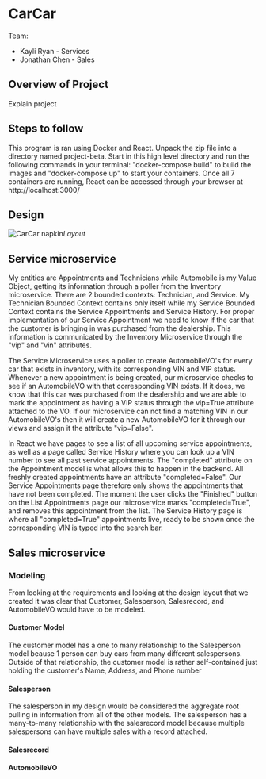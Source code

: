 # CarCar

Team:
* Kayli Ryan - Services
* Jonathan Chen - Sales

## Overview of Project
Explain project


## Steps to follow
This program is ran using Docker and React. Unpack the zip file into a directory named project-beta. Start in this high level directory and run the following commands in your terminal:  "docker-compose build" to build the images and "docker-compose up" to start your containers. Once all 7 containers are running, React can be accessed through your browser at http://localhost:3000/

## Design
![CarCar napkin](/Resources/layout1.png>)*Layout*

## Service microservice
My entities are Appointments and Technicians while Automobile is my Value Object, getting its information through a poller from the Inventory microservice.
There are 2 bounded contexts: Technician, and Service. My Technician Bounded Context contains only itself while my Service Bounded Context contains the Service Appointments and Service History. For proper implementation of our Service Appointment we need to know if the car that the customer is bringing in was purchased from the dealership. This information is communicated by the Inventory Microservice through the "vip" and "vin" attributes. 


The Service Microservice uses a poller to  create AutomobileVO's for every car that exists in inventory, with its corresponding VIN and VIP status. Whenever a new appointment is being created, our microservice checks to see if an AutomobileVO with that corresponding VIN exists. If it does, we know that this car was purchased from the dealership and we are able to mark the appointment as having a VIP status through the vip=True attribute attached to the VO. If our microservice can not find a matching VIN in our AutomobileVO's then it will create a new AutomobileVO for it through our views and assign it the attribute "vip=False". 


In React we have pages to see a list of all upcoming service appointments, as well as a page called Service History where you can look up a VIN number to see all past service appointments. The "completed" attribute on the Appointment model is what allows this to happen in the backend. All freshly created appointments have an attribute "completed=False". Our Service Appointments page therefore only shows the appointments that have not been completed. The moment the user clicks the "Finished" button on the List Appointments page our microservice marks "completed=True", and removes this appointment from the list. The Service History page is where all "completed=True" appointments live, ready to be shown once the corresponding VIN is typed into the search bar. 

## Sales microservice
### Modeling
From looking at the requirements and looking at the design layout that we created it was clear that Customer, Salesperson, Salesrecord, and AutomobileVO would have to be modeled. 

#### Customer Model
The customer model has a one to many relationship to the Salesperson model beause 1 person can buy cars from many different salespersons. Outside of that relationship, the customer model is rather self-contained just holding the customer's Name, Address, and Phone number

#### Salesperson
The salesperson in my design would be considered the aggregate root pulling in information from all of the other models. The salesperson has a many-to-many relationship with the salesrecord model because multiple salespersons can have multiple sales with a record attached. 

#### Salesrecord

#### AutomobileVO
